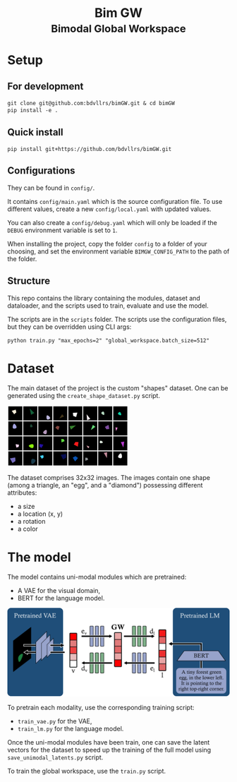 <div align="center">
    <h1>Bim GW<br><small>Bimodal Global Workspace</small></h1>
</div>

# Setup

## For development

```
git clone git@github.com:bdvllrs/bimGW.git & cd bimGW
pip install -e .
```

## Quick install

```
pip install git+https://github.com/bdvllrs/bimGW.git
```

## Configurations

They can be found in `config/`.

It contains `config/main.yaml` which is the source configuration file. To use different values,
create a new `config/local.yaml` with updated values.

You can also create a `config/debug.yaml` which will only be loaded if the `DEBUG` environment
variable is set to `1`.

When installing the project, copy the folder `config` to a folder of your choosing, and set the environment
variable `BIMGW_CONFIG_PATH` to the path of the folder.

## Structure

This repo contains the library containing the modules, dataset and dataloader, and the scripts used to train,
evaluate and use the model.

The scripts are in the `scripts` folder.
The scripts use the configuration files, but they can be overridden using CLI args:

```
python train.py "max_epochs=2" "global_workspace.batch_size=512"
```

# Dataset

The main dataset of the project is the custom "shapes" dataset. One can be generated using the `create_shape_dataset.py`
script.

![Some validation examples of the shapes dataset](images/shapes_dataset.png)

The dataset comprises 32x32 images. The images contain one shape (among a triangle, an "egg", and a "diamond")
possessing different attributes:

- a size
- a location (x, y)
- a rotation
- a color

# The model

The model contains uni-modal modules which are pretrained:

- A VAE for the visual domain,
- BERT for the language model.

![Diagram of the model](images/model.png)

To pretrain each modality, use the corresponding training script:

- `train_vae.py` for the VAE,
- `train_lm.py` for the language model.

Once the uni-modal modules have been train, one can save the latent vectors for the dataset to speed up the training
of the full model using `save_unimodal_latents.py` script.

To train the global workspace, use the `train.py` script.
